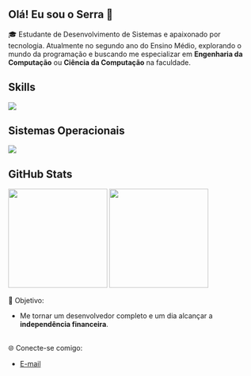 ## Olá! Eu sou o Serra 👋

🎓 Estudante de Desenvolvimento de Sistemas e apaixonado por tecnologia. Atualmente no segundo ano do Ensino Médio, explorando o mundo da programação e buscando me especializar em **Engenharia da Computação** ou **Ciência da Computação** na faculdade.

## Skills
<p align="left">
  <img src="https://skillicons.dev/icons?i=html,css,bootstrap,js,nodejs,react,cs,php,mysql,bash,git" />
</p>

## Sistemas Operacionais
<p align="left">
  <img src="https://skillicons.dev/icons?i=debian,ubuntu,windows" />
</p>

## GitHub Stats
<p> 
  <img src="https://github-readme-stats.vercel.app/api?username=THEUZSN&theme=midnight-purple&show_icons=true&hide_border=false&count_private=true" height="200"/>
  <img src="https://github-readme-stats.vercel.app/api/top-langs/?username=THEUZSN&theme=midnight-purple&show_icons=true&hide_border=false&layout=compact" height="200" />
</p>

🎯 Objetivo: 
- Me tornar um desenvolvedor completo e um dia alcançar a **independência financeira**.<br/><br/>

🌐 Conecte-se comigo:
- [E-mail](mailto:ggmat304@gmail.com)
